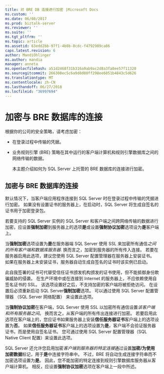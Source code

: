 ```yaml
---
title: 对 BRE DB 连接进行加密 |Microsoft Docs
ms.custom: ''
ms.date: 06/08/2017
ms.prod: biztalk-server
ms.reviewer: ''
ms.suite: ''
ms.tgt_pltfrm: ''
ms.topic: article
ms.assetid: 63edd2bb-97f1-4b8b-8cdc-f4792909ca86
caps.latest.revision: 6
author: MandiOhlinger
ms.author: mandia
manager: anneta
ms.openlocfilehash: a51d2468f31b316a9ab9ac2d8a3fa8ee57f11320
ms.sourcegitcommit: 266308ec5c6a9d8d80ff298ee6051b4843c5d626
ms.translationtype: MT
ms.contentlocale: zh-CN
ms.lasthandoff: 06/27/2018
ms.locfileid: "36997694"
---
```

# <a name="encrypt-the-connection-to-the-bre-database"></a>加密与 BRE 数据库的连接
根据你的公司的安全策略，请考虑加密：  
  
- 在登录过程中传输的凭据。  
  
- 业务规则引擎 (BRE) 策略在其中运行的客户端计算机和规则引擎数据库之间的网络传输的数据。  
  
  本主题介绍如何为 SQL Server 上托管的 BRE 数据库的连接进行加密。  
  
## <a name="encrypt-the-connection-to-the-bre-database"></a>加密与 BRE 数据库的连接
 默认情况下，当客户端应用程序连接到 SQL Server 时在登录过程中传输的凭据进行加密。 如果没有设置证书的服务器上，在启动时，SQL Server 将生成自签名的证书用于加密登录包。  
  
 若要支持的 SQL Server 实例的 SQL Server 和客户端之间跨网络传输的数据进行加密，应设置**强制加密**到服务器上的选项**是**或设置**强制协议加密**选项设为**是**客户端上。  
  
 当**强制加密**选项设置为**是**在服务器端 SQL Server 使用 SSL 来加密所有通信*之间的所有客户端和数据库服务器*. 换而言之，加密到服务器的所有传入连接。 若要在服务器启用此选项，建议您使用 SQL Server 配置管理器在服务器上安装证书。 如果在服务器上未安装证书，服务器自动生成自签名的证书时该实例已启动。  
  
 此自我签署的证书可代替受信任证书颁发机构颁发的证书使用，但不能抵御身份欺骗威胁的侵袭。 在生产环境中或在连接到 Internet 的服务器上，不应依赖使用自签名证书的 SSL。 该选项设置好之后，不支持加密的客户端将被拒绝访问。 在设置后必须重新启动 SQL Server**强制加密**选项。 可以通过使用 SQL Server 配置管理器 （SQL Server 网络配置） 来设置此选项。  
  
 当**强制协议加密**在客户端，SQL Server 使用 SSL 以加密所有通信设置*该客户端和所有服务器之间*。 换而言之，从客户端的所有传出连接进行加密。 若要启用此选项在客户端上的，您应证书如果服务器上安装**信任服务器证书**客户端上的选项设置为**否**。 如果**信任服务器证书**客户端上的选项设置为**是**，客户端不会验证服务器证书，而是使用自签名证书。 您可通过使用 SQL Server 配置管理器（SQL Native Client 配置）来设置此选项。  
  
 SQL Server 还允许您启用加密*客户端到服务器的特定连接*通过设置**加密/为使用加密数据**标记，用于**是**中连接字符串中。 不过，BRE 将自动生成连接字符串而不加密选项设置为**是**。 因此，您不能加密的特定连接到规则引擎数据库服务器从客户端计算机。 相反，应设置**强制协议加密**选项在客户端上一段中所述。